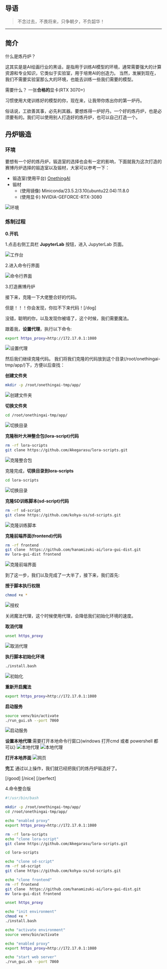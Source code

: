 
## 导语
> 不念过去，不畏将来，只争朝夕，不负韶华！

---

## 简介

什么是炼丹炉？

这其实是是AI绘画行业的黑话，是指用于训练AI模型的环境，通常需要强大的计算资源和专业知识，它类似于实验室，用于培育AI的创造力。
当然，发展到现在，我们不需要实验室那么大的环境，也能去训练一些我们需要的模型。

需要什么？
一张**合格的**显卡(RTX 3070+)

习惯使用大佬训练好的模型的你，现在来，让我带你炼出你的第一炉丹。

俗话说，工欲善其事，必先利其器。要想炼得一炉好丹。一个好的炼丹炉，也是必须要有的。我们可以使用别人打造好的炼丹炉，也可以自己打造一个。

## 丹炉锻造
### 环境

要想有一个好的炼丹炉，锻造室的选择也会有一定的影响，下面就我为这次打造的赛博丹炉选择的锻造室以及锻材，大家可以参考一下：

+ 锻造室(使用平台) [OnethingAI](https://onethingai.com/)
+ 锻材
  + (使用镜像) Miniconda/23.5.2/3.10(ubuntu22.04):11.8.0
  + (使用显卡) NVIDIA-GEFORCE-RTX-3080

![环境](images/env.png)
  
### 炼制过程
**0.开机**

1.点击右侧工具栏 **JupyterLab** 按钮，进入 JupyterLab 页面。

![工作台](images/console.png)

2.进入命令行界面

![命令行界面](images/terminal.png)

3.打造赛博丹炉

接下来，克隆一下大佬整合好的代码。

但是！！！你会发现，你拉不下来代码！[/dog]

没错，聪明的你，以及发现你被墙了，这个时候，我们需要魔法。

跟着我，**设置代理**，执行以下命令:
```bash
export https_proxy=http://172.17.0.1:1080
```
![设置代理](images/set_proxy.png)

然后我们继续克隆代码。
我们将我们克隆的代码放到这个目录(/root/onethingai-tmp/app/)下，方便以后查找：

**创建文件夹**
```bash
mkdir -p /root/onethingai-tmp/app/ 
```
![创建文件夹](images/mkdir.png)


**切换文件夹**
```bash
cd /root/onethingai-tmp/app/
```
![切换目录](images/cd_1.png)

**克隆秋叶大神整合包(lora-script)代码**
```bash
rm -rf lora-scripts
git clone https://github.com/Akegarasu/lora-scripts.git
```
![克隆整合包](images/clone_1.png)

克隆完成，**切换目录到lora-scripts**
```bash
cd lora-scripts
```
![切换目录](images/cd_2.png)

**克隆SD训练脚本(sd-script)代码**
```bash
rm -rf sd-script
git clone https://github.com/kohya-ss/sd-scripts.git
```
![克隆训练脚本](images/clone_2.png)

**克隆前端界面(frontend)代码**
```bash
rm -rf frontend
git clone  https://github.com/hanamizuki-ai/lora-gui-dist.git
mv lora-gui-dist frontend
```
![克隆前端界面](images/clone_3.png)

到了这一步，我们以及完成了一大半了，接下来，我们首先:

**授于脚本执行权限**
```bash
chmod +x *
```
![授权](images/chmod.png)

关闭魔法代理，这个时候使用代理，会降低我们初始化环境的速度。

**取消代理**
```bash
unset https_proxy
```
![取消代理](images/unset_proxy.png)

**执行脚本初始化环境**
```bash
./install.bash
```
![初始化](images/init.png)

**重新开启魔法**
```bash
export https_proxy=http://172.17.0.1:1080
```

**启动服务**
```bash
source venv/bin/activate
./run_gui.sh --port 7860
```
![启动服务](images/start.png)

**设置本地代理**:需要打开本地命令行窗口(windows 打开cmd 或者 powershell 都可以)
![本地代理](images/set_local_proxy_1.png)
![本地代理](images/set_local_proxy_2.png)

**打开本地界面**
![网页](images/web.png)

**完工**
通过以上操作，我们就已经把我们的炼丹炉锻造好了。

[/good] [/nice] [/perfect]

4.命令整合版

```bash
#!/usr/bin/bash

mkdir -p /root/onethingai-tmp/app/
cd /root/onethingai-tmp/app/

echo "enabled proxy"
export https_proxy=http://172.17.0.1:1080

rm -rf lora-scripts
echo "clone lora-script"
git clone https://github.com/Akegarasu/lora-scripts.git

cd lora-scripts

echo "clone sd-script"
rm -rf sd-script
git clone https://github.com/kohya-ss/sd-scripts.git

echo "clone frontend"
rm -rf frontend
git clone  https://github.com/hanamizuki-ai/lora-gui-dist.git
mv lora-gui-dist frontend

unset https_proxy

echo "init environment"
chmod +x *
./install.bash

echo "activate environment"
source venv/bin/activate

echo "enabled proxy"
export https_proxy=http://172.17.0.1:1080

echo "start web server"
./run_gui.sh --port 7860
```
